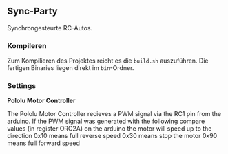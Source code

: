 ## Sync-Party

Synchrongesteurte RC-Autos.

### Kompileren

Zum Kompilieren des Projektes reicht es die `build.sh` auszuführen. Die fertigen Binaries liegen direkt im `bin`-Ordner.

### Settings

**Pololu Motor Controller**

The Pololu Motor Controller recieves a PWM signal via the RC1 pin from the arduino. If the PWM signal was generated with the following compare values (in register ORC2A) on the arduino the motor will speed up to the direction
	0x10 means full reverse speed
	0x30 means stop the motor
	0x90 means full forward speed
